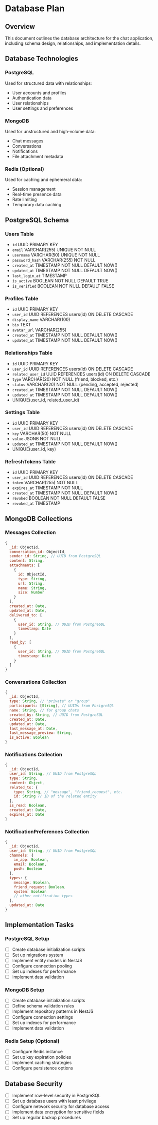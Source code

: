# Database Plan

## Overview
This document outlines the database architecture for the chat application, including schema design, relationships, and implementation details.

## Database Technologies

### PostgreSQL
Used for structured data with relationships:
- User accounts and profiles
- Authentication data
- User relationships
- User settings and preferences

### MongoDB
Used for unstructured and high-volume data:
- Chat messages
- Conversations
- Notifications
- File attachment metadata

### Redis (Optional)
Used for caching and ephemeral data:
- Session management
- Real-time presence data
- Rate limiting
- Temporary data caching

## PostgreSQL Schema

### Users Table
- `id` UUID PRIMARY KEY
- `email` VARCHAR(255) UNIQUE NOT NULL
- `username` VARCHAR(50) UNIQUE NOT NULL
- `password_hash` VARCHAR(255) NOT NULL
- `created_at` TIMESTAMP NOT NULL DEFAULT NOW()
- `updated_at` TIMESTAMP NOT NULL DEFAULT NOW()
- `last_login_at` TIMESTAMP
- `is_active` BOOLEAN NOT NULL DEFAULT TRUE
- `is_verified` BOOLEAN NOT NULL DEFAULT FALSE

### Profiles Table
- `id` UUID PRIMARY KEY
- `user_id` UUID REFERENCES users(id) ON DELETE CASCADE
- `display_name` VARCHAR(100)
- `bio` TEXT
- `avatar_url` VARCHAR(255)
- `created_at` TIMESTAMP NOT NULL DEFAULT NOW()
- `updated_at` TIMESTAMP NOT NULL DEFAULT NOW()

### Relationships Table
- `id` UUID PRIMARY KEY
- `user_id` UUID REFERENCES users(id) ON DELETE CASCADE
- `related_user_id` UUID REFERENCES users(id) ON DELETE CASCADE
- `type` VARCHAR(20) NOT NULL (friend, blocked, etc.)
- `status` VARCHAR(20) NOT NULL (pending, accepted, rejected)
- `created_at` TIMESTAMP NOT NULL DEFAULT NOW()
- `updated_at` TIMESTAMP NOT NULL DEFAULT NOW()
- UNIQUE(user_id, related_user_id)

### Settings Table
- `id` UUID PRIMARY KEY
- `user_id` UUID REFERENCES users(id) ON DELETE CASCADE
- `key` VARCHAR(50) NOT NULL
- `value` JSONB NOT NULL
- `updated_at` TIMESTAMP NOT NULL DEFAULT NOW()
- UNIQUE(user_id, key)

### RefreshTokens Table
- `id` UUID PRIMARY KEY
- `user_id` UUID REFERENCES users(id) ON DELETE CASCADE
- `token` VARCHAR(255) NOT NULL
- `expires_at` TIMESTAMP NOT NULL
- `created_at` TIMESTAMP NOT NULL DEFAULT NOW()
- `revoked` BOOLEAN NOT NULL DEFAULT FALSE
- `revoked_at` TIMESTAMP

## MongoDB Collections

### Messages Collection
```javascript
{
  _id: ObjectId,
  conversation_id: ObjectId,
  sender_id: String, // UUID from PostgreSQL
  content: String,
  attachments: [
    {
      id: ObjectId,
      type: String,
      url: String,
      name: String,
      size: Number
    }
  ],
  created_at: Date,
  updated_at: Date,
  delivered_to: [
    {
      user_id: String, // UUID from PostgreSQL
      timestamp: Date
    }
  ],
  read_by: [
    {
      user_id: String, // UUID from PostgreSQL
      timestamp: Date
    }
  ]
}
```

### Conversations Collection
```javascript
{
  _id: ObjectId,
  type: String, // "private" or "group"
  participants: [String], // UUIDs from PostgreSQL
  name: String, // for group chats
  created_by: String, // UUID from PostgreSQL
  created_at: Date,
  updated_at: Date,
  last_message_at: Date,
  last_message_preview: String,
  is_active: Boolean
}
```

### Notifications Collection
```javascript
{
  _id: ObjectId,
  user_id: String, // UUID from PostgreSQL
  type: String,
  content: Object,
  related_to: {
    type: String, // "message", "friend_request", etc.
    id: String // ID of the related entity
  },
  is_read: Boolean,
  created_at: Date,
  expires_at: Date
}
```

### NotificationPreferences Collection
```javascript
{
  _id: ObjectId,
  user_id: String, // UUID from PostgreSQL
  channels: {
    in_app: Boolean,
    email: Boolean,
    push: Boolean
  },
  types: {
    message: Boolean,
    friend_request: Boolean,
    system: Boolean
    // other notification types
  },
  updated_at: Date
}
```

## Implementation Tasks

### PostgreSQL Setup
- [ ] Create database initialization scripts
- [ ] Set up migrations system
- [ ] Implement entity models in NestJS
- [ ] Configure connection pooling
- [ ] Set up indexes for performance
- [ ] Implement data validation

### MongoDB Setup
- [ ] Create database initialization scripts
- [ ] Define schema validation rules
- [ ] Implement repository patterns in NestJS
- [ ] Configure connection settings
- [ ] Set up indexes for performance
- [ ] Implement data validation

### Redis Setup (Optional)
- [ ] Configure Redis instance
- [ ] Set up key expiration policies
- [ ] Implement caching strategies
- [ ] Configure persistence options

## Database Security
- [ ] Implement row-level security in PostgreSQL
- [ ] Set up database users with least privilege
- [ ] Configure network security for database access
- [ ] Implement data encryption for sensitive fields
- [ ] Set up regular backup procedures
